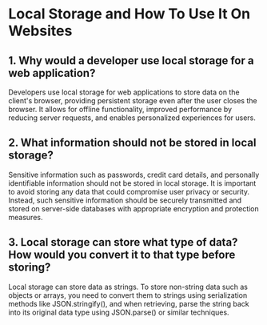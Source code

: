 # Local Storage and How To Use It On Websites

## 1. Why would a developer use local storage for a web application?

Developers use local storage for web applications to store data on the client's browser, providing persistent storage even after the user closes the browser. It allows for offline functionality, improved performance by reducing server requests, and enables personalized experiences for users.

## 2. What information should not be stored in local storage?

Sensitive information such as passwords, credit card details, and personally identifiable information should not be stored in local storage. It is important to avoid storing any data that could compromise user privacy or security. Instead, such sensitive information should be securely transmitted and stored on server-side databases with appropriate encryption and protection measures.

## 3. Local storage can store what type of data? How would you convert it to that type before storing?

Local storage can store data as strings. To store non-string data such as objects or arrays, you need to convert them to strings using serialization methods like JSON.stringify(), and when retrieving, parse the string back into its original data type using JSON.parse() or similar techniques.
